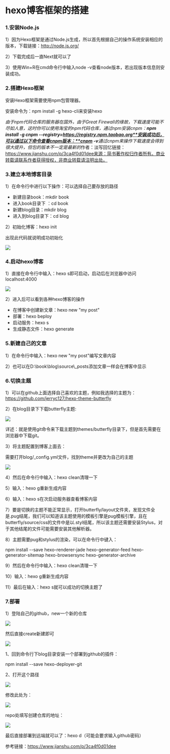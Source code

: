 # hexo博客框架的搭建

### 1.安装Node.js

1）因为Hexo框架是通过Node.js生成，所以首先根据自己的操作系统安装相应的版本，下载链接：<http://node.js.org/>

2）下载完成后一直Next就可以了

3）使用Win+R在cmd命令行中输入node -v查看node版本，若出现版本信息则安装成功。

### 2.搭建Hexo框架

安装Hexo框架需要使用npm包管理器。

安装命令为：npm install -g hexo-cli来安装hexo

*由于npm代码仓库的服务器在国外，由于Great Firewall的缘故，下载速度可能不尽如人意，这时你可以使用淘宝的npm代码仓库，通过npm安装cnpm：**npm install -g cnpm --registry=https://registry.npm.taobao.org**安装成功后，可以通过以下命令查看cnpm版本：**cnpm -v**通过cnpm来操作下载速度会得到很大提升，但包的版本不一定是最新的*作者：淡写回忆链接：https://www.jianshu.com/p/3ca4f0d01dee来源：简书著作权归作者所有。商业转载请联系作者获得授权，非商业转载请注明出处。

### 3.建立本地博客目录

1）在命令行中进行以下操作：可以选择自己要存放的路径

- 新建目录book：mkdir book
- 进入book目录下 ：cd book
- 新建blog目录：mkdir blog
- 进入到blog目录下：cd blog

2）初始化博客：hexo init

出现此代码就说明成功初始化

![](images/QQ图片20200430091629.png)

### 4.启动hexo博客

1）直接在命令行中输入：hexo s即可启动，启动后在浏览器中访问localhost:4000

![](images/QQ图片20200430092154.png)

2）进入后可以看到各种hexo博客的操作

- 在博客中创建新文章：hexo new "my post"
- 部署：hexo beploy
- 启动服务：hexo s
- 生成静态文件：hexo generate

### 5.新建自己的文章

1）在命令行中输入：hexo new "my post"编写文章内容

2）也可以在D:\book\blog\source\\_posts添加文章一样会在博客中显示

### 6.切换主题

1）可以在github上面选择自己喜欢的主题，例如我选择的主题为：<https://github.com/jerryc127/hexo-theme-butterfly>

2）在blog目录下下载butterfly主题:

![](images/QQ图片20200430094305.png)

详述：就是使用git命令来下载主题到themes/butterfly目录下，但是首先需要在浏览器中下载git。

3）将主题配置到博客上面去：

需要打开blog/_config.yml文件，找到theme并更改为自己的主题

![](images/QQ图片20200430094859.png)

4）然后在命令行中输入：hexo clean清理一下

5）输入：hexo g重新生成内容

6）输入：hexo s在次启动服务器查看博客内容

7）要是切换的主题不能正常显示，打开butterfly/layout文件夹，发现文件全是.pug结尾，我们可以知道该主题使用的模板引擎是pug模板引擎，且在butterfly/source/css的文件中是以.styl结尾，所以该主题还需要安装Stylus，对于其他结尾的文件可能需要安装其他解析器。

8）主题需要pug和stylus的渲染，可以在命令行中键入：

npm install --save hexo-renderer-jade hexo-generator-feed hexo-generator-sitemap hexo-browsersync hexo-generator-archive

9）然后在命令行中输入：hexo clean清理一下

10）输入：hexo g重新生成内容

11）最后在输入：hexo s就可以成功的切换主题了

### 7.部署

1）登陆自己的github，new一个新的仓库

![](images/16603653-10de997b586e0b04.webp)

然后直接create新建即可

![](images/16603653-f9fc001519ca4f76.webp)

1、回到命令行下blog目录安装一个部署到github的插件：

npm install --save hexo-deployer-git

2、打开这个路径

![](images/16603653-20f5a2e80862dd83.webp)

修改此处为：

![](images/16603653-4c83447a7df8f111.webp)

repo处填写创建仓库的地址：

![](images/16603653-cce2a9ee029a1f54.webp)

最后直接部署到远端就可以了：hexo d（可能会要求输入github密码）

参考链接：<https://www.jianshu.com/p/3ca4f0d01dee>







